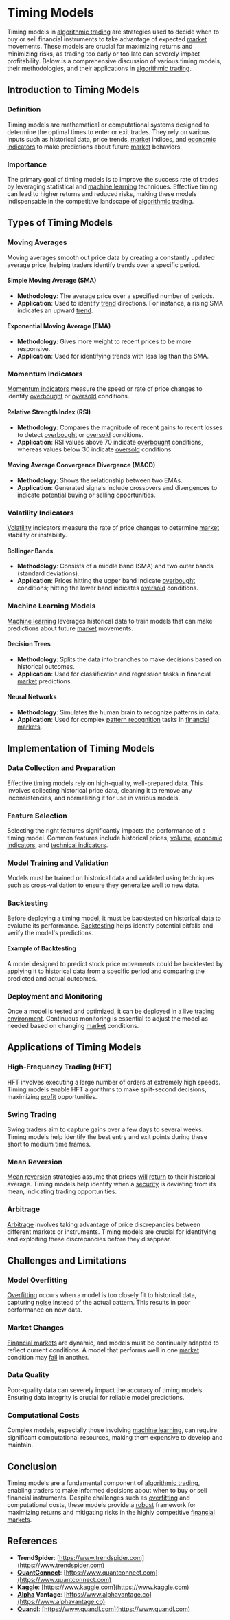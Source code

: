 # Timing Models

Timing models in [algorithmic trading](../a/algorithmic_trading.md) are strategies used to decide when to buy or sell financial instruments to take advantage of expected [market](../m/market.md) movements. These models are crucial for maximizing returns and minimizing risks, as trading too early or too late can severely impact profitability. Below is a comprehensive discussion of various timing models, their methodologies, and their applications in [algorithmic trading](../a/algorithmic_trading.md).

## Introduction to Timing Models

### Definition
Timing models are mathematical or computational systems designed to determine the optimal times to enter or exit trades. They rely on various inputs such as historical data, price trends, [market](../m/market.md) indices, and [economic indicators](../e/economic_indicators.md) to make predictions about future [market](../m/market.md) behaviors.

### Importance
The primary goal of timing models is to improve the success rate of trades by leveraging statistical and [machine learning](../m/machine_learning.md) techniques. Effective timing can lead to higher returns and reduced risks, making these models indispensable in the competitive landscape of [algorithmic trading](../a/algorithmic_trading.md).

## Types of Timing Models

### Moving Averages
Moving averages smooth out price data by creating a constantly updated average price, helping traders identify trends over a specific period.

#### Simple Moving Average (SMA)
- **Methodology**: The average price over a specified number of periods.
- **Application**: Used to identify [trend](../t/trend.md) directions. For instance, a rising SMA indicates an upward [trend](../t/trend.md).
  
#### Exponential Moving Average (EMA)
- **Methodology**: Gives more weight to recent prices to be more responsive.
- **Application**: Used for identifying trends with less lag than the SMA.

### Momentum Indicators
[Momentum indicators](../m/momentum_indicators.md) measure the speed or rate of price changes to identify [overbought](../o/overbought.md) or [oversold](../o/oversold.md) conditions.

#### Relative Strength Index (RSI)
- **Methodology**: Compares the magnitude of recent gains to recent losses to detect [overbought](../o/overbought.md) or [oversold](../o/oversold.md) conditions.
- **Application**: RSI values above 70 indicate [overbought](../o/overbought.md) conditions, whereas values below 30 indicate [oversold](../o/oversold.md) conditions.

#### Moving Average Convergence Divergence (MACD)
- **Methodology**: Shows the relationship between two EMAs.
- **Application**: Generated signals include crossovers and divergences to indicate potential buying or selling opportunities.

### Volatility Indicators
[Volatility](../v/volatility.md) indicators measure the rate of price changes to determine [market](../m/market.md) stability or instability.

#### Bollinger Bands
- **Methodology**: Consists of a middle band (SMA) and two outer bands (standard deviations).
- **Application**: Prices hitting the upper band indicate [overbought](../o/overbought.md) conditions; hitting the lower band indicates [oversold](../o/oversold.md) conditions.

### Machine Learning Models
[Machine learning](../m/machine_learning.md) leverages historical data to train models that can make predictions about future [market](../m/market.md) movements.

#### Decision Trees
- **Methodology**: Splits the data into branches to make decisions based on historical outcomes.
- **Application**: Used for classification and regression tasks in financial [market](../m/market.md) predictions.

#### Neural Networks
- **Methodology**: Simulates the human brain to recognize patterns in data.
- **Application**: Used for complex [pattern recognition](../p/pattern_recognition.md) tasks in [financial markets](../f/financial_market.md).

## Implementation of Timing Models

### Data Collection and Preparation
Effective timing models rely on high-quality, well-prepared data. This involves collecting historical price data, cleaning it to remove any inconsistencies, and normalizing it for use in various models.

### Feature Selection
Selecting the right features significantly impacts the performance of a timing model. Common features include historical prices, [volume](../v/volume.md), [economic indicators](../e/economic_indicators.md), and [technical indicators](../t/technical_indicators.md).

### Model Training and Validation
Models must be trained on historical data and validated using techniques such as cross-validation to ensure they generalize well to new data.

### Backtesting
Before deploying a timing model, it must be backtested on historical data to evaluate its performance. [Backtesting](../b/backtesting.md) helps identify potential pitfalls and verify the model's predictions.

#### Example of Backtesting
A model designed to predict stock price movements could be backtested by applying it to historical data from a specific period and comparing the predicted and actual outcomes.

### Deployment and Monitoring
Once a model is tested and optimized, it can be deployed in a live [trading environment](../t/trading_environment.md). Continuous monitoring is essential to adjust the model as needed based on changing [market](../m/market.md) conditions.

## Applications of Timing Models

### High-Frequency Trading (HFT)
HFT involves executing a large number of orders at extremely high speeds. Timing models enable HFT algorithms to make split-second decisions, maximizing [profit](../p/profit.md) opportunities.

### Swing Trading
Swing traders aim to capture gains over a few days to several weeks. Timing models help identify the best entry and exit points during these short to medium time frames.

### Mean Reversion
[Mean reversion](../m/mean_reversion.md) strategies assume that prices [will](../w/will.md) [return](../r/return.md) to their historical average. Timing models help identify when a [security](../s/security.md) is deviating from its mean, indicating trading opportunities.

### Arbitrage
[Arbitrage](../a/arbitrage.md) involves taking advantage of price discrepancies between different markets or instruments. Timing models are crucial for identifying and exploiting these discrepancies before they disappear.

## Challenges and Limitations

### Model Overfitting
[Overfitting](../o/overfitting.md) occurs when a model is too closely fit to historical data, capturing [noise](../n/noise.md) instead of the actual pattern. This results in poor performance on new data.

### Market Changes
[Financial markets](../f/financial_market.md) are dynamic, and models must be continually adapted to reflect current conditions. A model that performs well in one [market](../m/market.md) condition may [fail](../f/fail.md) in another.

### Data Quality
Poor-quality data can severely impact the accuracy of timing models. Ensuring data integrity is crucial for reliable model predictions.

### Computational Costs
Complex models, especially those involving [machine learning](../m/machine_learning.md), can require significant computational resources, making them expensive to develop and maintain.

## Conclusion
Timing models are a fundamental component of [algorithmic trading](../a/algorithmic_trading.md), enabling traders to make informed decisions about when to buy or sell financial instruments. Despite challenges such as [overfitting](../o/overfitting.md) and computational costs, these models provide a [robust](../r/robust.md) framework for maximizing returns and mitigating risks in the highly competitive [financial markets](../f/financial_market.md).

## References

- **TrendSpider**: [https://www.trendspider.com](https://www.trendspider.com)
- **[QuantConnect](../q/quantconnect.md)**: [https://www.quantconnect.com](https://www.quantconnect.com)
- **Kaggle**: [https://www.kaggle.com](https://www.kaggle.com)
- **[Alpha](../a/alpha.md) Vantage**: [https://www.alphavantage.co](https://www.alphavantage.co)
- **[Quandl](../q/quandl.md)**: [https://www.quandl.com](https://www.quandl.com)
